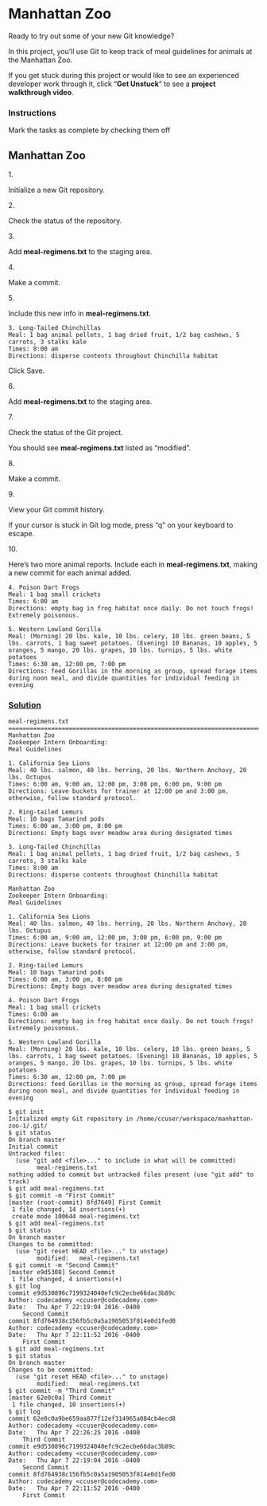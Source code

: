 # Manhattan Zoo

Ready to try out some of your new Git knowledge?

In this project, you’ll use Git to keep track of meal guidelines for
animals at the Manhattan Zoo.

If you get stuck during this project or would like to see an experienced
developer work through it, click “**Get Unstuck**“ to see a **project
walkthrough video**.

### Instructions

Mark the tasks as complete by checking them off

## Manhattan Zoo

1\.

Initialize a new Git repository.

2\.

Check the status of the repository.

3\.

Add **meal-regimens.txt** to the staging area.

4\.

Make a commit.

5\.

Include this new info in **meal-regimens.txt**.

``` git
3. Long-Tailed Chinchillas
Meal: 1 bag animal pellets, 1 bag dried fruit, 1/2 bag cashews, 5 carrots, 3 stalks kale
Times: 8:00 am
Directions: disperse contents throughout Chinchilla habitat
```

Click Save.

6\.

Add **meal-regimens.txt** to the staging area.

7\.

Check the status of the Git project.

You should see **meal-regimens.txt** listed as “modified”.

8\.

Make a commit.

9\.

View your Git commit history.

If your cursor is stuck in Git log mode, press “q” on your keyboard to
escape.

10\.

Here’s two more animal reports. Include each in **meal-regimens.txt**,
making a new commit for each animal added.

``` git
4. Poison Dart Frogs
Meal: 1 bag small crickets
Times: 6:00 am
Directions: empty bag in frog habitat once daily. Do not touch frogs! Extremely poisonous.
 
5. Western Lowland Gorilla
Meal: (Morning) 20 lbs. kale, 10 lbs. celery, 10 lbs. green beans, 5 lbs. carrots, 1 bag sweet potatoes. (Evening) 10 Bananas, 10 apples, 5 oranges, 5 mango, 20 lbs. grapes, 10 lbs. turnips, 5 lbs. white potatoes
Times: 6:30 am, 12:00 pm, 7:00 pm
Directions: feed Gorillas in the morning as group, spread forage items during noon meal, and divide quantities for individual feeding in evening
```

### [Solution](manhattan-zoo.txt)

    meal-regimens.txt
    ========================================================================
    Manhattan Zoo
    Zookeeper Intern Onboarding:
    Meal Guidelines

    1. California Sea Lions
    Meal: 40 lbs. salmon, 40 lbs. herring, 20 lbs. Northern Anchovy, 20 lbs. Octupus
    Times: 6:00 am, 9:00 am, 12:00 pm, 3:00 pm, 6:00 pm, 9:00 pm
    Directions: Leave buckets for trainer at 12:00 pm and 3:00 pm, otherwise, follow standard protocol.

    2. Ring-tailed Lemurs
    Meal: 10 bags Tamarind pods
    Times: 6:00 am, 3:00 pm, 8:00 pm
    Directions: Empty bags over meadow area during designated times

    3. Long-Tailed Chinchillas
    Meal: 1 bag animal pellets, 1 bag dried fruit, 1/2 bag cashews, 5 carrots, 3 stalks kale
    Times: 8:00 am
    Directions: disperse contents throughout Chinchilla habitat

    Manhattan Zoo
    Zookeeper Intern Onboarding:
    Meal Guidelines

    1. California Sea Lions
    Meal: 40 lbs. salmon, 40 lbs. herring, 20 lbs. Northern Anchovy, 20 lbs. Octupus
    Times: 6:00 am, 9:00 am, 12:00 pm, 3:00 pm, 6:00 pm, 9:00 pm
    Directions: Leave buckets for trainer at 12:00 pm and 3:00 pm, otherwise, follow standard protocol.

    2. Ring-tailed Lemurs
    Meal: 10 bags Tamarind pods
    Times: 6:00 am, 3:00 pm, 8:00 pm
    Directions: Empty bags over meadow area during designated times

    4. Poison Dart Frogs
    Meal: 1 bag small crickets
    Times: 6:00 am
    Directions: empty bag in frog habitat once daily. Do not touch frogs! Extremely poisonous.

    5. Western Lowland Gorilla
    Meal: (Morning) 20 lbs. kale, 10 lbs. celery, 10 lbs. green beans, 5 lbs. carrots, 1 bag sweet potatoes. (Evening) 10 Bananas, 10 apples, 5 oranges, 5 mango, 20 lbs. grapes, 10 lbs. turnips, 5 lbs. white potatoes
    Times: 6:30 am, 12:00 pm, 7:00 pm
    Directions: feed Gorillas in the morning as group, spread forage items during noon meal, and divide quantities for individual feeding in evening

``` git
$ git init
Initialized empty Git repository in /home/ccuser/workspace/manhattan-zoo-1/.git/  
$ git status                                   
On branch master                                                                         
Initial commit                                                                               
Untracked files:                               
  (use "git add <file>..." to include in what will be committed)                                                                            
        meal-regimens.txt                                                                    
nothing added to commit but untracked files present (use "git add" to track)
$ git add meal-regimens.txt
$ git commit -m "First Commit"                 
[master (root-commit) 8fd7649] First Commit    
 1 file changed, 14 insertions(+)              
 create mode 100644 meal-regimens.txt 
$ git add meal-regimens.txt
$ git status                                   
On branch master                               
Changes to be committed:                       
  (use "git reset HEAD <file>..." to unstage)                                         
        modified:   meal-regimens.txt 
$ git commit -m "Second Commit"                                         
[master e9d5308] Second Commit                 
 1 file changed, 4 insertions(+)               
$ git log                                      
commit e9d530896c7199324040efc9c2ecbe66dac3b89c
Author: codecademy <ccuser@codecademy.com>     
Date:   Thu Apr 7 22:19:04 2016 -0400                                          
    Second Commit                                                                         
commit 8fd764938c156fb5c0a5a1905053f814e0d1fed0
Author: codecademy <ccuser@codecademy.com>     
Date:   Thu Apr 7 22:11:52 2016 -0400                                                        
    First Commit 
$ git add meal-regimens.txt                    
$ git status                                   
On branch master                               
Changes to be committed:                       
  (use "git reset HEAD <file>..." to unstage)                                             
        modified:   meal-regimens.txt                                                        
$ git commit -m "Third Commit"                 
[master 62e0c0a] Third Commit                  
 1 file changed, 10 insertions(+)              
$ git log                                      
commit 62e0c0a9be659aa877f12ef314965a084cb4ecd8
Author: codecademy <ccuser@codecademy.com>     
Date:   Thu Apr 7 22:26:25 2016 -0400                                                        
    Third Commit                                                                           
commit e9d530896c7199324040efc9c2ecbe66dac3b89c
Author: codecademy <ccuser@codecademy.com>     
Date:   Thu Apr 7 22:19:04 2016 -0400                                                       
    Second Commit                                                                            
commit 8fd764938c156fb5c0a5a1905053f814e0d1fed0
Author: codecademy <ccuser@codecademy.com>     
Date:   Thu Apr 7 22:11:52 2016 -0400                                                        
    First Commit    
```
